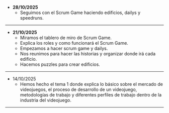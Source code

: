 - **28/10/2025**
	- Seguimos con el Scrum Game haciendo edificios, dailys y speedruns.
---
- **21/10/2025**
	- Miramos el tablero de miro de Scrum Game.
	- Explica los roles y como funcionará el Scrum Game.
	- Empezamos a hacer scrum game y dailys.
	- Nos reunimos para hacer las historias y organizar donde irá cada edificio.
	- Hacemos puzzles para crear edificios.
--- 
- 14/10/2025
	- Hemos hecho el tema 1 donde explica lo básico sobre el mercado de videojuegos, el proceso de desarrollo de un videojuego, metodologías de trabajo y diferentes perfiles de trabajo dentro de la industria del videojuego.
-----
